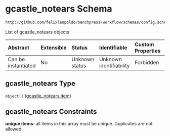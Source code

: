 # gcastle\_notears Schema

```txt
http://github.com/felixleopoldo/benchpress/workflow/schemas/config.schema.json#/properties/resources/properties/structure_learning_algorithms/properties/gcastle_notears
```

List of gcastle\_notears objects

| Abstract            | Extensible | Status         | Identifiable            | Custom Properties | Additional Properties | Access Restrictions | Defined In                                                        |
| :------------------ | :--------- | :------------- | :---------------------- | :---------------- | :-------------------- | :------------------ | :---------------------------------------------------------------- |
| Can be instantiated | No         | Unknown status | Unknown identifiability | Forbidden         | Allowed               | none                | [config.schema.json\*](config.schema.json "open original schema") |

## gcastle\_notears Type

`object[]` ([gcastle\_notears item](config-definitions-gcastle_notears-item.md))

## gcastle\_notears Constraints

**unique items**: all items in this array must be unique. Duplicates are not allowed.
